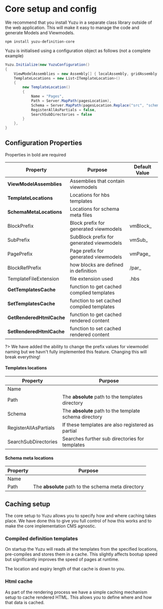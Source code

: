 # Core setup and config

We recommend that you install Yuzu in a separate class library outside of the web application. This will make it easy to manage the code and generate Models and Viewmodels. 

```
npm install yuzu-definition-core
```

Yuzu is initialised using a configuration object as follows (not a complete example)

``` c#
Yuzu.Initialize(new YuzuConfiguration()
{
    ViewModelAssemblies = new Assembly[] { localAssembly, gridAssembly },
    TemplateLocations = new List<ITemplateLocation>()
    {
        new TemplateLocation()
        {
            Name = "Pages",
            Path = Server.MapPath(pagesLocation),
            Schema = Server.MapPath(pagesLocation.Replace("src", "schema")),
            RegisterAllAsPartials = false,
            SearchSubDirectories = false
        }
    },
}
```

## Configuration Properties

Properties in bold are required

| Property    			    	| Purpose 			                        | Default Value             |
| ----------------------------- | ------------------------------------------|---------------------------|
| **ViewModelAssemblies**		| Assemblies that contain viewmodels        |                           |
| **TemplateLocations**			| Locations for hbs templates               |                           |
| **SchemaMetaLocations**     	| Locations for schema meta files           |                           |
| BlockPrefix               	| Block prefix for generated viewmodels     | vmBlock_                  |
| SubPrefix                 	| SubBlock prefix for generated viewmodels  | vmSub_                    |
| PagePrefix                	| Page prefix for generated viewmodels      | vmPage_                   |
| BlockRefPrefix                | how blocks are defined in definition      | /par_                     |
| TemplateFileExtension       	| file extension used                       | .hbs                      |
| **GetTemplatesCache** 		| function to get cached complied templates |                           |
| **SetTemplatesCache** 	    | function to set cached compiled templates |                           |
| **GetRenderedHtmlCache**  	| function to get cached rendered content   |                           |
| **SetRenderedHtmlCache**		| function to set cached rendered content   |                           |

?> We have added the ability to change the prefix values for viewmodel naming but we havn't fully implemented this feature. Changing this will break everything!

#### Templates locations

| Property    			    	| Purpose 			                                        |
| ----------------------------- | ----------------------------------------------------------|
| Name 			                |                                                           |
| Path 			                | The **absolute** path to the templates directory          |
| Schema        	            | The **absolute** path to the template schema directory    |
| RegisterAllAsPartials         | If these templates are also registered as partial         |
| SearchSubDirectories         	| Searches further sub directories for templates            |

#### Schema meta locations

| Property    			    	| Purpose 			                                        |
| ----------------------------- | ----------------------------------------------------------|
| Name 			                |                                                           |
| Path 			                | The **absolute** path to the schema meta directory        |

## Caching setup

The core setup to Yuzu allows you to specify how and where caching takes place. We have done this to give you full control of how this works and to make the core implementation CMS agnostic. 

### Compiled definition templates

On startup the Yuzu will reads all the templates from the specified locations, pre-compiles and stores them in a cache. This slightly affects bootup speed but significantly improves the speed of pages at runtime. 

The location and expiry length of that cache is down to you. 

### Html cache

As part of the rendering process we have a simple caching mechanism setup to cache rendered HTML. This allows you to define where and how that data is cached.